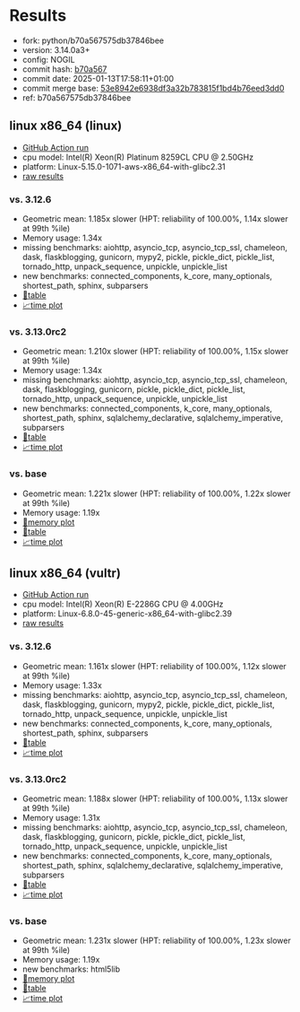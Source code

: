 # Results

- fork: python/b70a567575db37846bee
- version: 3.14.0a3+
- config: NOGIL
- commit hash: [b70a567](https://github.com/python/cpython/commit/b70a567)
- commit date: 2025-01-13T17:58:11+01:00
- commit merge base: [53e8942e6938df3a32b783815f1bd4b76eed3dd0](https://github.com/python/cpython/commit/53e8942e6938df3a32b783815f1bd4b76eed3dd0)
- ref: b70a567575db37846bee

## linux x86_64 (linux)

- [GitHub Action run](https://github.com/facebookexperimental/free-threading-benchmarking/actions/runs/12758478892)
- cpu model: Intel(R) Xeon(R) Platinum 8259CL CPU @ 2.50GHz
- platform: Linux-5.15.0-1071-aws-x86_64-with-glibc2.31
- [raw results](bm-20250113-linux-x86_64-python-b70a567575db37846bee-3.14.0a3%2B-b70a567.json)

### vs. 3.12.6

- Geometric mean: 1.185x slower (HPT: reliability of 100.00%, 1.14x slower at 99th %ile)
- Memory usage: 1.34x
- missing benchmarks: aiohttp, asyncio_tcp, asyncio_tcp_ssl, chameleon, dask, flaskblogging, gunicorn, mypy2, pickle, pickle_dict, pickle_list, tornado_http, unpack_sequence, unpickle, unpickle_list
- new benchmarks: connected_components, k_core, many_optionals, shortest_path, sphinx, subparsers
- [📄table](bm-20250113-linux-x86_64-python-b70a567575db37846bee-3.14.0a3%2B-b70a567-vs-3.12.6.md)
- [📈time plot](bm-20250113-linux-x86_64-python-b70a567575db37846bee-3.14.0a3%2B-b70a567-vs-3.12.6.svg)

### vs. 3.13.0rc2

- Geometric mean: 1.210x slower (HPT: reliability of 100.00%, 1.15x slower at 99th %ile)
- Memory usage: 1.34x
- missing benchmarks: aiohttp, asyncio_tcp, asyncio_tcp_ssl, chameleon, dask, flaskblogging, gunicorn, pickle, pickle_dict, pickle_list, tornado_http, unpack_sequence, unpickle, unpickle_list
- new benchmarks: connected_components, k_core, many_optionals, shortest_path, sphinx, sqlalchemy_declarative, sqlalchemy_imperative, subparsers
- [📄table](bm-20250113-linux-x86_64-python-b70a567575db37846bee-3.14.0a3%2B-b70a567-vs-3.13.0rc2.md)
- [📈time plot](bm-20250113-linux-x86_64-python-b70a567575db37846bee-3.14.0a3%2B-b70a567-vs-3.13.0rc2.svg)

### vs. base

- Geometric mean: 1.221x slower (HPT: reliability of 100.00%, 1.22x slower at 99th %ile)
- Memory usage: 1.19x
- [🧠memory plot](bm-20250113-linux-x86_64-python-b70a567575db37846bee-3.14.0a3%2B-b70a567-vs-base-mem.svg)
- [📄table](bm-20250113-linux-x86_64-python-b70a567575db37846bee-3.14.0a3%2B-b70a567-vs-base.md)
- [📈time plot](bm-20250113-linux-x86_64-python-b70a567575db37846bee-3.14.0a3%2B-b70a567-vs-base.svg)

## linux x86_64 (vultr)

- [GitHub Action run](https://github.com/facebookexperimental/free-threading-benchmarking/actions/runs/12758478892)
- cpu model: Intel(R) Xeon(R) E-2286G CPU @ 4.00GHz
- platform: Linux-6.8.0-45-generic-x86_64-with-glibc2.39
- [raw results](bm-20250113-vultr-x86_64-python-b70a567575db37846bee-3.14.0a3%2B-b70a567.json)

### vs. 3.12.6

- Geometric mean: 1.161x slower (HPT: reliability of 100.00%, 1.12x slower at 99th %ile)
- Memory usage: 1.33x
- missing benchmarks: aiohttp, asyncio_tcp, asyncio_tcp_ssl, chameleon, dask, flaskblogging, gunicorn, mypy2, pickle, pickle_dict, pickle_list, tornado_http, unpack_sequence, unpickle, unpickle_list
- new benchmarks: connected_components, k_core, many_optionals, shortest_path, sphinx, subparsers
- [📄table](bm-20250113-vultr-x86_64-python-b70a567575db37846bee-3.14.0a3%2B-b70a567-vs-3.12.6.md)
- [📈time plot](bm-20250113-vultr-x86_64-python-b70a567575db37846bee-3.14.0a3%2B-b70a567-vs-3.12.6.svg)

### vs. 3.13.0rc2

- Geometric mean: 1.188x slower (HPT: reliability of 100.00%, 1.13x slower at 99th %ile)
- Memory usage: 1.31x
- missing benchmarks: aiohttp, asyncio_tcp, asyncio_tcp_ssl, chameleon, dask, flaskblogging, gunicorn, pickle, pickle_dict, pickle_list, tornado_http, unpack_sequence, unpickle, unpickle_list
- new benchmarks: connected_components, k_core, many_optionals, shortest_path, sphinx, sqlalchemy_declarative, sqlalchemy_imperative, subparsers
- [📄table](bm-20250113-vultr-x86_64-python-b70a567575db37846bee-3.14.0a3%2B-b70a567-vs-3.13.0rc2.md)
- [📈time plot](bm-20250113-vultr-x86_64-python-b70a567575db37846bee-3.14.0a3%2B-b70a567-vs-3.13.0rc2.svg)

### vs. base

- Geometric mean: 1.231x slower (HPT: reliability of 100.00%, 1.23x slower at 99th %ile)
- Memory usage: 1.19x
- new benchmarks: html5lib
- [🧠memory plot](bm-20250113-vultr-x86_64-python-b70a567575db37846bee-3.14.0a3%2B-b70a567-vs-base-mem.svg)
- [📄table](bm-20250113-vultr-x86_64-python-b70a567575db37846bee-3.14.0a3%2B-b70a567-vs-base.md)
- [📈time plot](bm-20250113-vultr-x86_64-python-b70a567575db37846bee-3.14.0a3%2B-b70a567-vs-base.svg)

